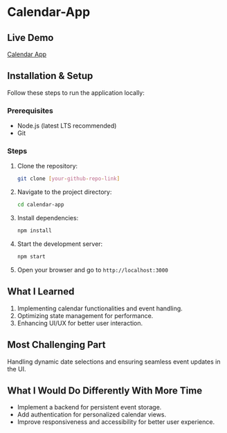  # Calendar-App

## Live Demo
[Calendar App](https://calendar-app-ten-nu.vercel.app/)

## Installation & Setup
Follow these steps to run the application locally:

### Prerequisites
- Node.js (latest LTS recommended)
- Git

### Steps
1. Clone the repository:
   ```bash
   git clone [your-github-repo-link]
   ```
2. Navigate to the project directory:
   ```bash
   cd calendar-app
   ```
3. Install dependencies:
   ```bash
   npm install
   ```
4. Start the development server:
   ```bash
   npm start
   ```
5. Open your browser and go to `http://localhost:3000`

## What I Learned
1. Implementing calendar functionalities and event handling.
2. Optimizing state management for performance.
3. Enhancing UI/UX for better user interaction.

## Most Challenging Part
Handling dynamic date selections and ensuring seamless event updates in the UI.

## What I Would Do Differently With More Time
- Implement a backend for persistent event storage.
- Add authentication for personalized calendar views.
- Improve responsiveness and accessibility for better user experience.
